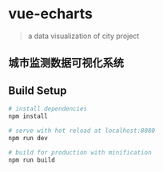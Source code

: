# vue-echarts

> a data visualization of city project
## 城市监测数据可视化系统

## Build Setup

``` bash
# install dependencies
npm install

# serve with hot reload at localhost:8080
npm run dev

# build for production with minification
npm run build
